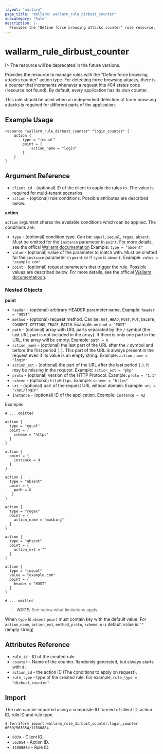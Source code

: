```yaml
---
layout: "wallarm"
page_title: "Wallarm: wallarm_rule_dirbust_counter"
subcategory: "Rule"
description: |-
  Provides the "Define force browsing attacks counter" rule resource.
---
```


# wallarm_rule_dirbust_counter

!> The resource will be deprecated in the future versions.

Provides the resource to manage rules with the "Define force browsing attacks counter" action type. For detecting force browsing attacks, there is a counter that increments whenever a request hits 404 status code (resource not found). By default, every application has its own counter.

This rule should be used when an independent detection of force browsing attacks is required for different parts of the application.

## Example Usage

```hcl
resource "wallarm_rule_dirbust_counter" "login_counter" {
	action {
    	type = "iequal"
    	point = {
      		action_name = "login"
    	}
  	}
}
```

## Argument Reference

* `client_id` - (optional) ID of the client to apply the rules to. The value is required for multi-tenant scenarios.
* `action` - (optional) rule conditions. Possible attributes are described below.

**action**

`action` argument shares the available
conditions which can be applied. The conditions are:

* `type` - (optional) condition type. Can be: `equal`, `iequal`, `regex`, `absent`. Must be omitted for the `instance` parameter in `point`.
  For more details, see the offical [Wallarm documentation](https://docs.wallarm.com/user-guides/rules/add-rule/#condition-types)
  Example:
  `type = "absent"`
* `value` - (optional) value of the parameter to match with. Must be omitted for the `instance` parameter in `point` or if `type` is `absent`.
  Example:
  `value = "example.com"`
* `point` - (optional) request parameters that trigger the rule. Possible values are described below. For more details, see the official [Wallarm documentatioon](https://docs.wallarm.com/user-guides/rules/request-processing/#identifying-and-parsing-the-request-parts).

### Nested Objects

**point**

  * `header` - (optional) arbitrary HEADER parameter name.
  Example:
  `header = "HOST"`
  * `method` - (optional) request method. Can be: `GET`, `HEAD`, `POST`, `PUT`, `DELETE`, `CONNECT`, `OPTIONS`, `TRACE`, `PATCH`.
  Example:
  `method = "POST"`
  * `path` - (optional) array with URL parts separated by the `/` symbol (the last URL part is not included in the array). If there is only one part in the URL, the array will be empty.
  Example:
  `path = 0`
  * `action_name` - (optional) the last part of the URL after the `/` symbol and before the first period (`.`). This part of the URL is always present in the request even if its value is an empty string.
  Example:
  `action_name = "login"`
  * `action_ext` - (optional) the part of the URL after the last period (`.`). It may be missing in the request.
  Example:
  `action_ext = "php"`
  * `proto` - (optional) version of the HTTP Protocol.
  Example:
  `proto = "1.1"`
  * `scheme` - (optional) `http`/`https`.
  Example:
  `scheme = "https"` 
  * `uri` - (optional) part of the request URL without domain.
  Example:
  `uri = "/api/login"` 
  * `instance` - (optional) ID of the application.
  Example:
  `instance = 42`

Example:

  ```hcl
  # ... omitted

  action {
    type = "equal"
    point = {
      scheme = "https"
    }
  }

  action {
    point = {
      instance = 9
    }
  }
  
  action {
    type = "absent"
    point = {
      path = 0
     }
  }

  action {
    type = "regex"
    point = {
      action_name = "masking"
    }
  }

  action {
    type = "absent"
    point = {
      action_ext = ""
    }
  }

  action {
    type = "iequal"
    value = "example.com"
    point = {
      header = "HOST"
    }
  }

  # ... omitted
  ```

> **_NOTE:_**
See below what limitations apply

When `type` is `absent`
`point` must contain key with the default value. For `action_name`, `action_ext`, `method`, `proto`, `scheme`, `uri` default value is `""` (empty string)

## Attributes Reference

* `rule_id` - ID of the created rule.
* `counter` - Name of the counter. Randomly generated, but always starts with `d:`.
* `action_id` - the action ID (The conditions to apply on request).
* `rule_type` - type of the created rule. For example, `rule_type = "dirbust_counter"`.

## Import

The rule can be imported using a composite ID formed of client ID, action ID, rule ID and rule type.

```
$ terraform import wallarm_rule_dirbust_counter.login_counter 6039/563854/11086884
```

* `6039` - Client ID.
* `563854` - Action ID.
* `11086884` - Rule ID.

